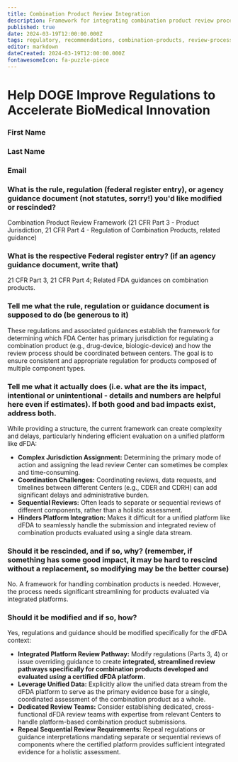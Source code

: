 ```yaml
---
title: Combination Product Review Integration
description: Framework for integrating combination product review processes with dFDA platform capabilities
published: true
date: 2024-03-19T12:00:00.000Z
tags: regulatory, recommendations, combination-products, review-process, integration
editor: markdown
dateCreated: 2024-03-19T12:00:00.000Z
fontawesomeIcon: fa-puzzle-piece
---
```


# Help DOGE Improve Regulations to Accelerate BioMedical Innovation

### First Name

### Last Name

### Email

### What is the rule, regulation (federal register entry), or agency guidance document (not statutes, sorry!) you'd like modified or rescinded?

Combination Product Review Framework (21 CFR Part 3 - Product Jurisdiction, 21 CFR Part 4 - Regulation of Combination Products, related guidance)

### What is the respective Federal register entry? (if an agency guidance document, write that)

21 CFR Part 3, 21 CFR Part 4; Related FDA guidances on combination products.

### Tell me what the rule, regulation or guidance document is supposed to do (be generous to it)

These regulations and associated guidances establish the framework for determining which FDA Center has primary jurisdiction for regulating a combination product (e.g., drug-device, biologic-device) and how the review process should be coordinated between centers. The goal is to ensure consistent and appropriate regulation for products composed of multiple component types.

### Tell me what it actually does (i.e. what are the its impact, intentional or unintentional - details and numbers are helpful here even if estimates). If both good and bad impacts exist, address both.

While providing a structure, the current framework can create complexity and delays, particularly hindering efficient evaluation on a unified platform like dFDA:
*   **Complex Jurisdiction Assignment:** Determining the primary mode of action and assigning the lead review Center can sometimes be complex and time-consuming.
*   **Coordination Challenges:** Coordinating reviews, data requests, and timelines between different Centers (e.g., CDER and CDRH) can add significant delays and administrative burden.
*   **Sequential Reviews:** Often leads to separate or sequential reviews of different components, rather than a holistic assessment.
*   **Hinders Platform Integration:** Makes it difficult for a unified platform like dFDA to seamlessly handle the submission and integrated review of combination products evaluated using a single data stream.

### Should it be rescinded, and if so, why? (remember, if something has some good impact, it may be hard to rescind without a replacement, so modifying may be the better course)

No. A framework for handling combination products is needed. However, the process needs significant streamlining for products evaluated via integrated platforms.

### Should it be modified and if so, how?

Yes, regulations and guidance should be modified specifically for the dFDA context:
*   **Integrated Platform Review Pathway:** Modify regulations (Parts 3, 4) or issue overriding guidance to create **integrated, streamlined review pathways specifically for combination products developed and evaluated *using* a certified dFDA platform.**
*   **Leverage Unified Data:** Explicitly allow the unified data stream from the dFDA platform to serve as the primary evidence base for a single, coordinated assessment of the combination product as a whole.
*   **Dedicated Review Teams:** Consider establishing dedicated, cross-functional dFDA review teams with expertise from relevant Centers to handle platform-based combination product submissions.
*   **Repeal Sequential Review Requirements:** Repeal regulations or guidance interpretations mandating separate or sequential reviews of components where the certified platform provides sufficient integrated evidence for a holistic assessment. 
